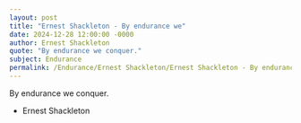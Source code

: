 ```yaml
---
layout: post
title: "Ernest Shackleton - By endurance we"
date: 2024-12-28 12:00:00 -0000
author: Ernest Shackleton
quote: "By endurance we conquer."
subject: Endurance
permalink: /Endurance/Ernest Shackleton/Ernest Shackleton - By endurance we
---
```


By endurance we conquer.

- Ernest Shackleton
